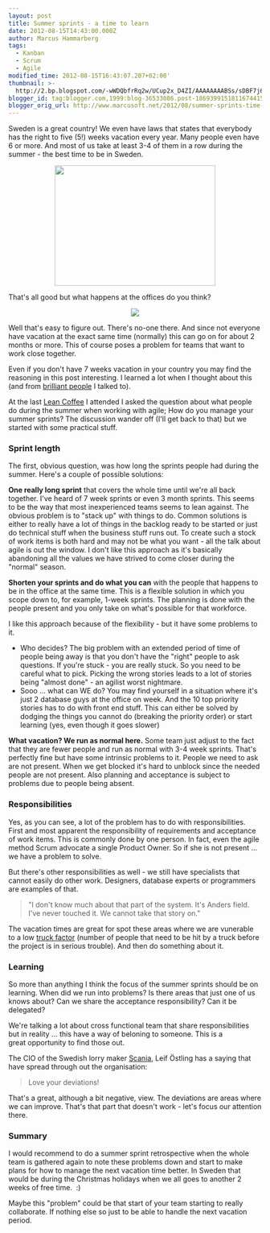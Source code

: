 ```yaml
---
layout: post
title: Summer sprints - a time to learn
date: 2012-08-15T14:43:00.000Z
author: Marcus Hammarberg
tags:
  - Kanban
  - Scrum
  - Agile
modified_time: 2012-08-15T16:43:07.207+02:00'
thumbnail: >-
  http://2.bp.blogspot.com/-wWDQbfrRq2w/UCup2x_D4ZI/AAAAAAAABSs/sDBF7j6aHsg/s72-c/IMG_2063.jpg
blogger_id: tag:blogger.com,1999:blog-36533086.post-1869399151811674415
blogger_orig_url: http://www.marcusoft.net/2012/08/summer-sprints-time-to-learn.html
---
```


Sweden is a great country! We even have laws that states that everybody
has the right to five (5!) weeks vacation every year. Many people even
have 6 or more. And most of us take at least 3-4 of them in a row during
the summer - the best time to be in Sweden.

<div class="separator" style="clear: both; text-align: center;">

<a
href="http://2.bp.blogspot.com/-wWDQbfrRq2w/UCup2x_D4ZI/AAAAAAAABSs/sDBF7j6aHsg/s1600/IMG_2063.jpg"
data-imageanchor="1" style="margin-left: 1em; margin-right: 1em;"><img
src="http://2.bp.blogspot.com/-wWDQbfrRq2w/UCup2x_D4ZI/AAAAAAAABSs/sDBF7j6aHsg/s320/IMG_2063.jpg"
data-border="0" width="320" height="239" /></a>


<div class="separator" style="clear: both; text-align: left;">

<div class="separator" style="clear: both; text-align: left;">

That's all good but what happens at the offices do you think?


<div class="separator" style="clear: both; text-align: left;">

<div class="separator" style="clear: both; text-align: center;">

<a
href="https://encrypted-tbn2.google.com/images?q=tbn:ANd9GcS6s4Sn49hRJp8R7pyetMou320CjSO-k92HPYvyqk8fOvJzzdQQfA"
data-imageanchor="1" style="margin-left: 1em; margin-right: 1em;"><img
src="https://encrypted-tbn2.google.com/images?q=tbn:ANd9GcS6s4Sn49hRJp8R7pyetMou320CjSO-k92HPYvyqk8fOvJzzdQQfA"
data-border="0" /></a>


<div class="separator" style="clear: both; text-align: left;">

<div class="separator" style="clear: both; text-align: left;">

Well that's easy to figure out. There's no-one there. And since not
everyone have vacation at the exact same time (normally) this can go on
for about 2 months or more. This of course poses a problem for teams
that want to work close together.


<div class="separator" style="clear: both; text-align: left;">

<div class="separator" style="clear: both; text-align: left;">

Even if you don't have 7 weeks vacation in your country you may find the
reasoning in this post interesting. I learned a lot when I thought about
this (and from <a href="http://torbjorn-gyllebring.blogspot.se/"
target="_blank">brilliant people</a> I talked to).


At the last
<a href="http://sumpanleancoffee.wordpress.com/" target="_blank">Lean
Coffee</a> I attended I asked the question about what people do during
the summer when working with agile; How do you manage your summer
sprints? The discussion wander off (I'll get back to that) but we
started with some practical stuff.

### Sprint length

The first, obvious question, was how long the sprints people had during
the summer. Here's a couple of possible solutions:

**One really long sprint** that covers the whole time until we're all
back together. I've heard of 7 week sprints or even 3 month sprints.
This seems to be the way that most inexperienced teams seems to lean
against.
The obvious problem is to "stack up" with things to do. Common solutions
is either to really have a lot of things in the backlog ready to be
started or just do technical stuff when the business stuff runs out. To
create such a stock of work items is both hard and may not be what you
want - all the talk about agile is out the window.
I don't like this approach as it's basically abandoning all the values
we have strived to come closer during the "normal" season.

**Shorten your sprints and do what you can** with the people that
happens to be in the office at the same time. This is a flexible
solution in which you scope down to, for example, 1-week sprints. The
planning is done with the people present and you only take on what's
possible for that workforce.

I like this approach because of the flexibility - but it have some
problems to it.

- Who decides? The big problem with an extended period of time of
    people being away is that you don't have the "right" people to ask
    questions. If you're stuck - you are really stuck. So you need to be
    careful what to pick. Picking the wrong stories leads to a lot of
    stories being "almost done" - an agilist worst nightmare.
- Sooo ... what can WE do? You may find yourself in a situation where
    it's just 2 database guys at the office on week. And the 10 top
    priority stories has to do with front end stuff. This can either be
    solved by dodging the things you cannot do (breaking the priority
    order) or start learning (yes, even though it goes slower)

**What vacation? We run as normal here.** Some team just adjust to the
fact that they are fewer people and run as normal with 3-4 week sprints.
That's perfectly fine but have some intrinsic problems to it. People we
need to ask are not present. When we get blocked it's hard to unblock
since the needed people are not present. Also planning and acceptance is
subject to problems due to people being absent.

### Responsibilities



Yes, as you can see, a lot of the problem has to do
with responsibilities. First and most apparent the responsibility of
requirements and acceptance of work items. This is commonly done by one
person. In fact, even the agile method Scrum advocate a single Product
Owner.
So if she is not present ... we have a problem to solve.






But there's other responsibilities as well - we still have specialists
that cannot easily do other work. Designers, database experts or
programmers are examples of that.


> "I don't know much about that part of the system. It's Anders field.
> I've never touched it. We cannot take that story on."

The vacation times are great for spot these areas where we are vunerable
to a low <a href="http://toolsforagile.com/blog/archives/3/truck-factor"
target="_blank">truck factor</a> (number of people that need to be hit
by a truck before the project is in serious trouble). And then do
something about it.

### Learning



So more than anything I think the focus of the summer sprints should be
on learning. When did we run into problems? Is there areas that just one
of us knows about? Can we share the acceptance responsibility? Can it be
delegated?






We're talking a lot about cross functional team that share
responsibilities but in reality ... this have a way of beloning to
someone. This is a great opportunity to find those out.






The CIO of the Swedish lorry maker
<a href="http://www.scania.com/" target="_blank">Scania</a>, Leif
Östling has a saying that have spread through out the organisation:


> Love your deviations!

That's a great, although a bit negative, view. The deviations are areas
where we can improve. That's that part that doesn't work - let's focus
our attention there.

### Summary



I would recommend to do a summer sprint retrospective when the whole
team is gathered again to note these problems down and start to make
plans for how to manage the next vacation time better. In Sweden that
would be during the Christmas holidays when we all goes to another 2
weeks of free time.  :)






Maybe this "problem" could be that start of your team starting to really
collaborate. If nothing else so just to be able to handle the next
vacation period.

